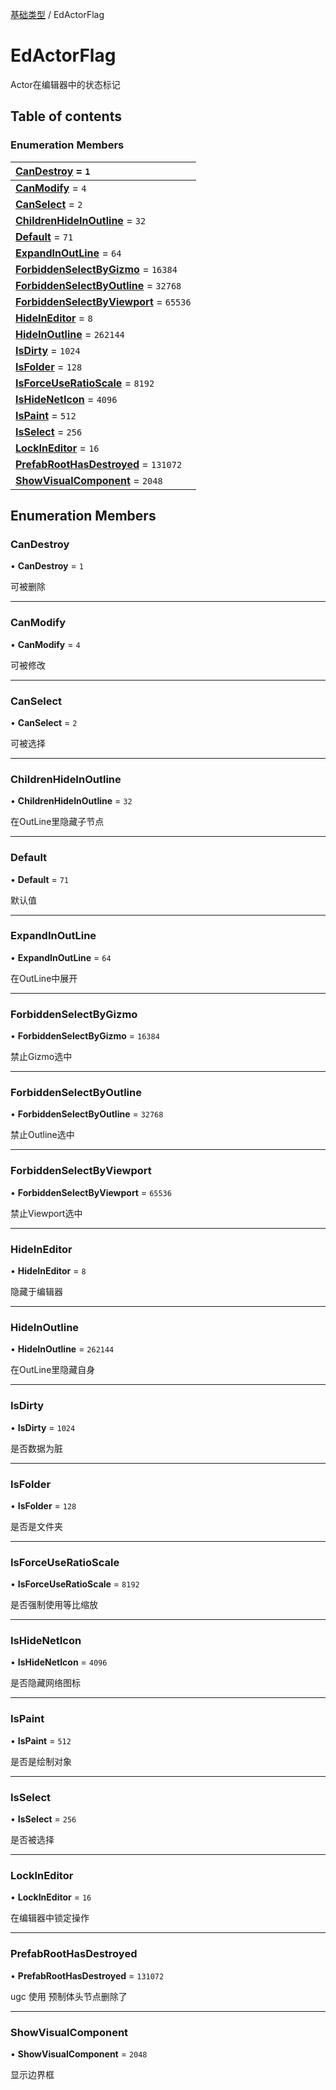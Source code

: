 [基础类型](../groups/基础类型.基础类型.md) / EdActorFlag

# EdActorFlag <Badge type="tip" text="Enumeration" /> <Score text="EdActorFlag" />

Actor在编辑器中的状态标记

## Table of contents

### Enumeration Members <Score text="Enumeration" /> 
| **[CanDestroy](mw.EdActorFlag.md#candestroy)** = ``1``  |
| :----- |
| **[CanModify](mw.EdActorFlag.md#canmodify)** = ``4`` |
| **[CanSelect](mw.EdActorFlag.md#canselect)** = ``2`` |
| **[ChildrenHideInOutline](mw.EdActorFlag.md#childrenhideinoutline)** = ``32`` |
| **[Default](mw.EdActorFlag.md#default)** = ``71`` |
| **[ExpandInOutLine](mw.EdActorFlag.md#expandinoutline)** = ``64`` |
| **[ForbiddenSelectByGizmo](mw.EdActorFlag.md#forbiddenselectbygizmo)** = ``16384`` |
| **[ForbiddenSelectByOutline](mw.EdActorFlag.md#forbiddenselectbyoutline)** = ``32768`` |
| **[ForbiddenSelectByViewport](mw.EdActorFlag.md#forbiddenselectbyviewport)** = ``65536`` |
| **[HideInEditor](mw.EdActorFlag.md#hideineditor)** = ``8`` |
| **[HideInOutline](mw.EdActorFlag.md#hideinoutline)** = ``262144`` |
| **[IsDirty](mw.EdActorFlag.md#isdirty)** = ``1024`` |
| **[IsFolder](mw.EdActorFlag.md#isfolder)** = ``128`` |
| **[IsForceUseRatioScale](mw.EdActorFlag.md#isforceuseratioscale)** = ``8192`` |
| **[IsHideNetIcon](mw.EdActorFlag.md#ishideneticon)** = ``4096`` |
| **[IsPaint](mw.EdActorFlag.md#ispaint)** = ``512`` |
| **[IsSelect](mw.EdActorFlag.md#isselect)** = ``256`` |
| **[LockInEditor](mw.EdActorFlag.md#lockineditor)** = ``16`` |
| **[PrefabRootHasDestroyed](mw.EdActorFlag.md#prefabroothasdestroyed)** = ``131072`` |
| **[ShowVisualComponent](mw.EdActorFlag.md#showvisualcomponent)** = ``2048`` |

## Enumeration Members

### CanDestroy <Score text="CanDestroy" /> 

• **CanDestroy** = ``1``

可被删除

___

### CanModify <Score text="CanModify" /> 

• **CanModify** = ``4``

可被修改

___

### CanSelect <Score text="CanSelect" /> 

• **CanSelect** = ``2``

可被选择

___

### ChildrenHideInOutline <Score text="ChildrenHideInOutline" /> 

• **ChildrenHideInOutline** = ``32``

在OutLine里隐藏子节点

___

### Default <Score text="Default" /> 

• **Default** = ``71``

默认值

___

### ExpandInOutLine <Score text="ExpandInOutLine" /> 

• **ExpandInOutLine** = ``64``

在OutLine中展开

___

### ForbiddenSelectByGizmo <Score text="ForbiddenSelectByGizmo" /> 

• **ForbiddenSelectByGizmo** = ``16384``

禁止Gizmo选中

___

### ForbiddenSelectByOutline <Score text="ForbiddenSelectByOutline" /> 

• **ForbiddenSelectByOutline** = ``32768``

禁止Outline选中

___

### ForbiddenSelectByViewport <Score text="ForbiddenSelectByViewport" /> 

• **ForbiddenSelectByViewport** = ``65536``

禁止Viewport选中

___

### HideInEditor <Score text="HideInEditor" /> 

• **HideInEditor** = ``8``

隐藏于编辑器

___

### HideInOutline <Score text="HideInOutline" /> 

• **HideInOutline** = ``262144``

在OutLine里隐藏自身

___

### IsDirty <Score text="IsDirty" /> 

• **IsDirty** = ``1024``

是否数据为脏

___

### IsFolder <Score text="IsFolder" /> 

• **IsFolder** = ``128``

是否是文件夹

___

### IsForceUseRatioScale <Score text="IsForceUseRatioScale" /> 

• **IsForceUseRatioScale** = ``8192``

是否强制使用等比缩放

___

### IsHideNetIcon <Score text="IsHideNetIcon" /> 

• **IsHideNetIcon** = ``4096``

是否隐藏网络图标

___

### IsPaint <Score text="IsPaint" /> 

• **IsPaint** = ``512``

是否是绘制对象

___

### IsSelect <Score text="IsSelect" /> 

• **IsSelect** = ``256``

是否被选择

___

### LockInEditor <Score text="LockInEditor" /> 

• **LockInEditor** = ``16``

在编辑器中锁定操作

___

### PrefabRootHasDestroyed <Score text="PrefabRootHasDestroyed" /> 

• **PrefabRootHasDestroyed** = ``131072``

ugc 使用 预制体头节点删除了

___

### ShowVisualComponent <Score text="ShowVisualComponent" /> 

• **ShowVisualComponent** = ``2048``

显示边界框
